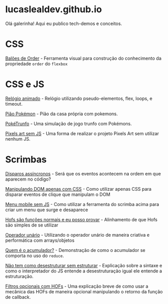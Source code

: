# lucaslealdev.github.io

Olá galerinha! Aqui eu publico tech-demos e conceitos.


# CSS

[Balões de Order](https://lucaslealdev.github.io/baloon-order/) - Ferramenta visual para construção do conhecimento da propriedade `order` do `flexbox`

# CSS e JS

[Relógio animado](https://lucaslealdev.github.io/animated-clock/) - Relógio utilizando pseudo-elementos, flex, loops, e timeout.

[Pião Pokémon](https://lucaslealdev.github.io/piao-pokemon/) - Pião da casa própria com pokemons.

[PokéTrunfo](https://lucaslealdev.github.io/poketrunfo/) - Uma simulação de jogo trunfo com Pokémons.

[Pixels art sem JS](https://lucaslealdev.github.io/pixels-art/) - Uma forma de realizar o projeto Pixels Art sem utilizar nenhum JS.

# Scrimbas

[Disparos assíncronos](https://scrimba.com/scrim/czvJ77hr) - Será que os eventos acontecem na ordem em que aparecem no código?

[Manipulando DOM apenas com CSS](https://scrimba.com/scrim/cdpybrsq) - Como utilizar apenas CSS para disparar eventos de clique que manipulam o DOM

[Menu mobile sem JS](https://scrimba.com/scrim/cg9Z9Ju4) - Como utilizar a ferramenta do scrimba acima para criar um menu que surge e desaparece

[Hofs são funções normais e eu posso provar](https://scrimba.com/scrim/c4zgDpT6) - Alinhamento de que Hofs são simples de se utilizar

[Operador unário](https://scrimba.com/scrim/cNN3qeAR) - Utilizando o operador unário de maneira criativa e performática com arrays/objetos

[Quem é o acumulador?](https://scrimba.com/scrim/cGNQZbfG) - Demonstração de como o acumulador se comporta no uso do `reduce`.

[Não tem como desestruturar sem estruturar](https://scrimba.com/scrim/cJqp9rtZ) - Explicação sobre a sintaxe e como o interpretador do JS entende a desestruturação igual ele entende a estruturação.

[Filtros opcionais com HOFs](https://scrimba.com/scrim/cNNDzKHN) - Uma explicação breve de como usar a mecânica das HOFs de maneira opcional manipulando o retorno da função de callback.